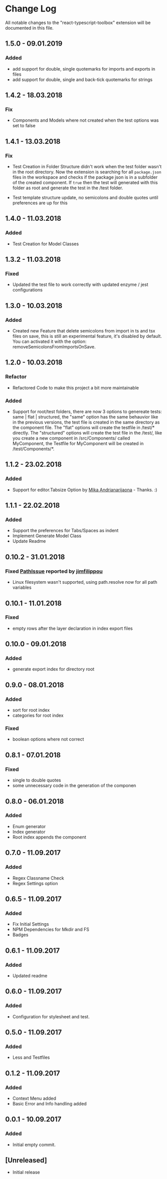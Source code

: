 
# Change Log

All notable changes to the "react-typescript-toolbox" extension will be documented in this file.

## 1.5.0 - 09.01.2019

### Added

- add support for double, single quotemarks for imports and exports in files
- add support for double, single and back-tick quotemarks for strings

## 1.4.2 - 18.03.2018

### Fix

- Components and Models where not created when the test options was set to false

## 1.4.1 - 13.03.2018

### Fix

- Test Creation in Folder Structure didn't work when the test folder wasn't in the root directory. Now the extension is searching for all `package.json` files in the workspace and checks if the package json is in a subfolder of the created component. If `true` then the test will generated with this folder as root and generate the test in the /test folder.

- Test template structure update, no semicolons and double quotes until preferences are up for this

## 1.4.0 - 11.03.2018

### Added

- Test Creation for Model Classes

## 1.3.2 - 11.03.2018

### Fixed

- Updated the test file to work correctly with updated enzyme / jest configurations

## 1.3.0 - 10.03.2018

### Added

- Created new Feature that delete semicolons from import in ts and tsx files on save, this is still an experimental feature, it's disabled by default. You can activated it with the option: removeSemicolonsFromImportsOnSave.

## 1.2.0 - 10.03.2018


### Refactor

- Refactored Code to make this project a bit more maintainable

### Added

- Support for root/test folders, there are now 3 options to genereate tests: same | flat | structured, the "same" option has the same behauvior like in the previous versions, the test file is created in the same directory as the component file. The "flat" options will create the testfile in <workspaceroot>/test/* directly. The "structured" options will create the test file in the <workspaceroot>/test/<componentfileFolder>, like you create a new component in <workspaceroot>/src/Components/ called MyComponent, the Testfile for MyComponent will be created in <workspaceroot>/test/Components/*.

## 1.1.2 - 23.02.2018

### Added

- Support for editor.Tabsize Option by [Mika Andrianarijaona](https://github.com/mikaoelitiana) - Thanks. :)

## 1.1.1 - 22.02.2018

### Added

- Support the preferences for Tabs/Spaces as indent
- Implement Generate Model Class
- Update Readme

## 0.10.2 - 31.01.2018

### Fixed [PathIssue](https://github.com/Sly321/react-typescript-toolbox/issues/3) reported by [jimfilippou](https://github.com/jimfilippou)

- Linux filesystem wasn't supported, using path.resolve now for all path variables

## 0.10.1 - 11.01.2018

### Fixed

- empty rows after the layer declaration in index export files

## 0.10.0 - 09.01.2018

### Added

- generate export index for directory root

## 0.9.0 - 08.01.2018

### Added

- sort for root index
- categories for root index

### Fixed

- boolean options where not correct

## 0.8.1 - 07.01.2018

### Fixed

- single to double quotes
- some unnecessary code in the generation of the componen

## 0.8.0 - 06.01.2018

### Added

- Enum generator
- Index generator
- Root index appends the component

## 0.7.0 - 11.09.2017

### Added

- Regex Classname Check
- Regex Settings option

## 0.6.5 - 11.09.2017

### Added

- Fix Initial Settings
- NPM Dependencies for Mkdir and FS
- Badges

## 0.6.1 - 11.09.2017

### Added

- Updated readme

## 0.6.0 - 11.09.2017

### Added

- Configuration for stylesheet and test.

## 0.5.0 - 11.09.2017

### Added

- Less and Testfiles

## 0.1.2 - 11.09.2017

### Added

- Context Menu added
- Basic Error and Info handling added

## 0.0.1 - 10.09.2017

### Added

- Initial empty commit.

## [Unreleased]

- Initial release